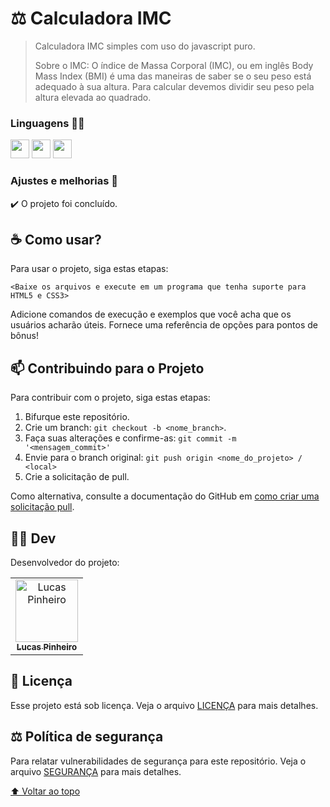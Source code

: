 # ⚖️ Calculadora IMC

> Calculadora IMC simples com uso do javascript puro.
> 
> Sobre o IMC: 
> O índice de Massa Corporal (IMC), ou em inglês Body Mass Index (BMI) é uma das maneiras de saber se o seu peso está adequado à sua altura. Para calcular devemos dividir seu peso pela altura elevada ao quadrado.

### Linguagens 👨‍🏫

<code><img height="30" src="https://cdn-icons-png.flaticon.com/512/732/732212.png"></code>
<code><img height="30" src="https://cdn-icons-png.flaticon.com/512/732/732190.png"></code>
<code><img height="30" src="https://cdn-icons-png.flaticon.com/512/5968/5968292.png"></code>

### Ajustes e melhorias 🔧

✔️ O projeto foi concluído. 

## ☕ Como usar?
Para usar o projeto, siga estas etapas:

```
<Baixe os arquivos e execute em um programa que tenha suporte para HTML5 e CSS3>
```

Adicione comandos de execução e exemplos que você acha que os usuários acharão úteis. Fornece uma referência de opções para pontos de bônus!

## 📫 Contribuindo para o Projeto

Para contribuir com o projeto, siga estas etapas:

1. Bifurque este repositório.
2. Crie um branch: `git checkout -b <nome_branch>`.
3. Faça suas alterações e confirme-as: `git commit -m '<mensagem_commit>'`
4. Envie para o branch original: `git push origin <nome_do_projeto> / <local>`
5. Crie a solicitação de pull.

Como alternativa, consulte a documentação do GitHub em [como criar uma solicitação pull](https://help.github.com/en/github/collaborating-with-issues-and-pull-requests/creating-a-pull-request).

## 👨‍💻 Dev

Desenvolvedor do projeto:

<table>
  <tr>
    <td align="center">
      <a href="#">
        <img src="https://avatars.githubusercontent.com/u/124714182?v=4" width="100px;" alt="Lucas Pinheiro"/><br>
        <sub>
          <b>Lucas Pinheiro</b>
        </sub>
      </a>
    </td>
  </tr>
</table>

## 📝 Licença

Esse projeto está sob licença. Veja o arquivo [LICENÇA](LICENSE.md) para mais detalhes.

## ⚖️ Política de segurança

Para relatar vulnerabilidades de segurança para este repositório. Veja o arquivo [SEGURANÇA](SECURITY.md) para mais detalhes.
 
[⬆ Voltar ao topo](README.md)<br>
